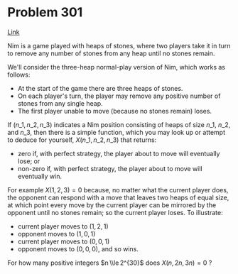 # Problem 301

[Link](https://projecteuler.net/problem=301)

Nim is a game played with heaps of stones, where two players take it in turn to remove any number of stones from any heap until no stones remain.

We'll consider the three-heap normal-play version of Nim, which works as follows:

*   At the start of the game there are three heaps of stones.
*   On each player's turn, the player may remove any positive number of stones from any single heap.
*   The first player unable to move (because no stones remain) loses.

If $(n\_1,n\_2,n\_3)$ indicates a Nim position consisting of heaps of size $n\_1$, $n\_2$, and $n\_3$, then there is a simple function, which you may look up or attempt to deduce for yourself, $X(n\_1,n\_2,n\_3)$ that returns:

*   zero if, with perfect strategy, the player about to move will eventually lose; or
*   non-zero if, with perfect strategy, the player about to move will eventually win.

For example $X(1,2,3) = 0$ because, no matter what the current player does, the opponent can respond with a move that leaves two heaps of equal size, at which point every move by the current player can be mirrored by the opponent until no stones remain; so the current player loses. To illustrate:

*   current player moves to $(1,2,1)$
*   opponent moves to $(1,0,1)$
*   current player moves to $(0,0,1)$
*   opponent moves to $(0,0,0)$, and so wins.

For how many positive integers $n \\le 2^{30}$ does $X(n,2n,3n) = 0$ ?